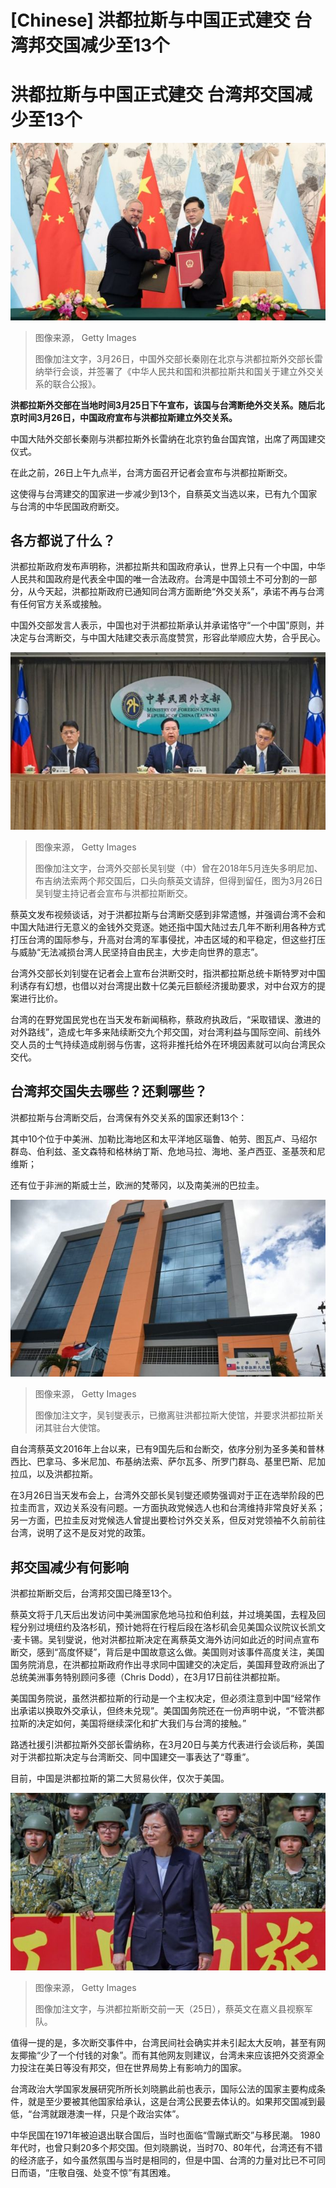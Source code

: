 # [Chinese] 洪都拉斯与中国正式建交 台湾邦交国减少至13个

#  洪都拉斯与中国正式建交 台湾邦交国减少至13个


![中国外交部长秦刚在北京与洪都拉斯外交部长雷纳](_129146760_gettyimages-1476441807.jpg)

> 图像来源，  Getty Images
>
> 图像加注文字，3月26日，中国外交部长秦刚在北京与洪都拉斯外交部长雷纳举行会谈，并签署了《中华人民共和国和洪都拉斯共和国关于建立外交关系的联合公报》。

**洪都拉斯外交部在当地时间3月25日下午宣布，该国与台湾断绝外交关系。随后北京时间3月26日，中国政府宣布与洪都拉斯建立外交关系。**

中国大陆外交部长秦刚与洪都拉斯外长雷纳在北京钓鱼台国宾馆，出席了两国建交仪式。

在此之前，26日上午九点半，台湾方面召开记者会宣布与洪都拉斯断交。

这使得与台湾建交的国家进一步减少到13个，自蔡英文当选以来，已有九个国家与台湾的中华民国政府断交。

##  各方都说了什么？

洪都拉斯政府发布声明称，洪都拉斯共和国政府承认，世界上只有一个中国，中华人民共和国政府是代表全中国的唯一合法政府。台湾是中国领土不可分割的一部分，从今天起，洪都拉斯政府已通知同台湾方面断绝“外交关系”，承诺不再与台湾有任何官方关系或接触。

中国外交部发言人表示，中国也对于洪都拉斯承认并承诺恪守“一个中国”原则，并决定与台湾断交，与中国大陆建交表示高度赞赏，形容此举顺应大势，合乎民心。

![记者会](_129146762_gettyimages-1249450787.jpg)

> 图像来源，  Getty Images
>
> 图像加注文字，台湾外交部长吴钊燮（中）曾在2018年5月连失多明尼加、布吉纳法索两个邦交国后，口头向蔡英文请辞，但得到留任，图为3月26日吴钊燮主持记者会宣布与洪都拉斯断交。

蔡英文发布视频谈话，对于洪都拉斯与台湾断交感到非常遗憾，并强调台湾不会和中国大陆进行无意义的金钱外交竞逐。她还指中国大陆过去几年不断利用各种方式打压台湾的国际参与，升高对台湾的军事侵扰，冲击区域的和平稳定，但这些打压与威胁“无法减损台湾人民坚持自由民主，大步走向世界的意志”。

台湾外交部长刘钊燮在记者会上宣布台洪断交时，指洪都拉斯总统卡斯特罗对中国利诱存有幻想，也借以对台湾提出数十亿美元巨额经济援助要求，对中台双方的提案进行比价。

台湾的在野党国民党也在当天发布新闻稿称，蔡政府执政后，“采取错误、激进的对外路线”，造成七年多来陆续断交九个邦交国，对台湾利益与国际空间、前线外交人员的士气持续造成削弱与伤害，这将非推托给外在环境因素就可以向台湾民众交代。

##  台湾邦交国失去哪些？还剩哪些？

洪都拉斯与台湾断交后，台湾保有外交关系的国家还剩13个：

其中10个位于中美洲、加勒比海地区和太平洋地区瑙鲁、帕劳、图瓦卢、马绍尔群岛、伯利兹、圣文森特和格林纳丁斯、危地马拉、海地、圣卢西亚、圣基茨和尼维斯；

还有位于非洲的斯威士兰，欧洲的梵蒂冈，以及南美洲的巴拉圭。

![大使馆](_129146764_gettyimages-1249136021.jpg)

> 图像来源，  Getty Images
>
> 图像加注文字，吴钊燮表示，已撤离驻洪都拉斯大使馆，并要求洪都拉斯关闭其驻台大使馆。

自台湾蔡英文2016年上台以来，已有9国先后和台断交，依序分别为圣多美和普林西比、巴拿马、多米尼加、布基纳法索、萨尔瓦多、所罗门群岛、基里巴斯、尼加拉瓜，以及洪都拉斯。

在3月26日当天发布会上，台湾外交部长吴钊燮还顺势强调对于正在选举阶段的巴拉圭而言，双边关系没有问题。一方面执政党候选人也和台湾维持非常良好关系；另一方面，巴拉圭反对党候选人曾提出要检讨外交关系，但反对党领袖不久前前往台湾，说明了这不是反对党的政策。

##  邦交国减少有何影响

洪都拉斯断交后，台湾邦交国已降至13个。

蔡英文将于几天后出发访问中美洲国家危地马拉和伯利兹，并过境美国，去程及回程分别过境纽约及洛杉矶，预计她将在行程后段在洛杉矶会见美国众议院议长凯文·麦卡锡。吴钊燮说，他对洪都拉斯决定在离蔡英文海外访问如此近的时间点宣布断交，感到“高度怀疑”，背后是中国故意这么做。美国则对该事件高度关注，美国国务院消息，在洪都拉斯政府作出寻求同中国建交的决定后，美国拜登政府派出了总统美洲事务特别顾问多德（Chris Dodd），在3月17日前往洪都拉斯。

美国国务院说，虽然洪都拉斯的行动是一个主权决定，但必须注意到中国“经常作出承诺以换取外交承认，但终未兑现”。美国国务院还在一份声明中说，“不管洪都拉斯的决定如何，美国将继续深化和扩大我们与台湾的接触。”

路透社援引洪都拉斯外交部长雷纳称，在3月20日与美方代表进行会谈后称，美国对于洪都拉斯决定与台湾断交、同中国建交一事表达了“尊重”。

目前，中国是洪都拉斯的第二大贸易伙伴，仅次于美国。

![蔡英文](_129147202_gettyimages-1249303168.jpg)

> 图像来源，  Getty Images
>
> 图像加注文字，与洪都拉斯断交前一天（25日），蔡英文在嘉义县视察军队。

值得一提的是，多次断交事件中，台湾民间社会确实并未引起太大反响，甚至有网友揶揄“少了一个付钱的对象”。而有其他网友则建议，台湾未来应该把外交资源全力投注在美日等没有邦交，但在世界局势上有影响力的国家。

台湾政治大学国家发展研究所所长刘晓鹏此前也表示，国际公法的国家主要构成条件，就是至少要被其他国家给承认，这是台湾公民要去体认的。如果邦交国减到最低，“台湾就跟港澳一样，只是个政治实体”。

中华民国在1971年被迫退出联合国后，当时也面临“雪蹦式断交”与移民潮。 1980年代时，也曾只剩20多个邦交国。但刘晓鹏说，当时70、80年代，台湾还有不错的经济底子，如今虽然氛围与当时是相同的，但是中国、台湾的力量对比已不可同日而语，“庄敬自强、处变不惊”有其困难。


